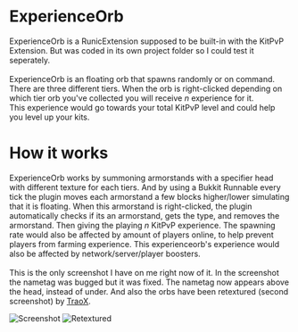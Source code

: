 # ExperienceOrb
ExperienceOrb is a RunicExtension supposed to be built-in with the KitPvP Extension. But was coded in its own project folder so I could test it seperately.
<br><br>
ExperienceOrb is an floating orb that spawns randomly or on command. There are three different tiers. When the orb is right-clicked depending on which tier orb you've collected you will receive *n* experience for it.<br>
This experience would go towards your total KitPvP level and could help you level up your kits.

# How it works
ExperienceOrb works by summoning armorstands with a specifier head with different texture for each tiers. And by using a Bukkit Runnable every tick the plugin moves each armorstand a few blocks higher/lower simulating that it is floating. When this armorstand is right-clicked, the plugin automatically checks if its an armorstand, gets the type, and removes the armorstand. Then giving the playing *n* KitPvP experience. The spawning rate would also be affected by amount of players online, to help prevent players from farming experience.
This experienceorb's experience would also be affected by network/server/player boosters.
<br><br>
This is the only screenshot I have on me right now of it. In the screenshot the nametag was bugged but it was fixed. The nametag now appears above the head, instead of under. And also the orbs have been retextured (second screenshot) by [TraoX](https://github.com/TraoX).

![Screenshot](https://i.imgur.com/fJGxf7u.png)
![Retextured](https://images-ext-1.discordapp.net/external/oQ-GBxKx5GAeRsYndCAoYkS67oJPFH1kkT_-aYJLpXw/https/i.imgur.com/1dfvfAE.png)
